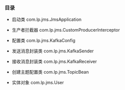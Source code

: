 ### 目录

- 启动类
com.lp.jms.JmsApplication

- 生产者拦截器
com.lp.jms.CustomProducerInterceptor

- 配置类
com.lp.jms.KafkaConfig

- 发送消息封装类
com.lp.jms.KafkaSender

- 接收消息封装类
com.lp.jms.KafkaReceiver

- 创建主题配置类
com.lp.jms.TopicBean

- 实体对象
com.lp.jms.User